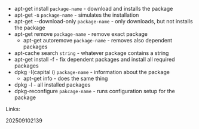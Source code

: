 - apt-get install `package-name` - download and installs the package
- apt-get -s `package-name` - simulates the installation
- apt-get --download-only `package-name` - only downloads, but not installs the package
- apt-get remove `package-name` - remove exact package
	- apt-get autoremove `package-name` - removes also dependent packages
- apt-cache search `string` - whatever package contains a string
- apt-get install -f - fix dependent packages and install all required packages
- dpkg -I(capital i) `package-name` - information about the package
	- apt-get info - does the same thing 
- dpkg -l - all installed packages
- dpkg-reconfigure `pakcage-name` - runs configuration setup for the package

Links:

202509102139

